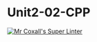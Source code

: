 # Unit2-02-CPP
[![Mr Coxall's Super Linter](https://github.com/ICS3U-Programming-JaydenS/Unit2-02-CPP/workflows/Mr%20Coxall's%20Super%20Linter/badge.svg)](https://github.com/ICS3U-Programming-JaydenS/Unit2-02-CPP/actions/)
